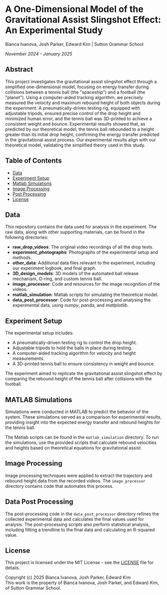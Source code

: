 # A One-Dimensional Model of the Gravitational Assist Slingshot Effect: An Experimental Study
Bianca Ivanova, Josh Parker, Edward Kim | Sutton Grammar School

_November 2024 - January 2025_

## Abstract

This project investigates the gravitational assist slingshot effect through a simplified one-dimensional model, focusing on energy transfer during collisions between a tennis ball (the "spaceship") and a football (the "planet"). Using a computer-aided tracking algorithm, we precisely measured the velocity and maximum rebound height of both objects during the experiment. A pneumatically-driven testing rig, equipped with adjustable tripods, ensured precise control of the drop height and minimized human error, and the tennis ball was 3D-printed to achieve a consistent weight and bounce. Experimental results showed that, as predicted by our theoretical model, the tennis ball rebounded to a height greater than its initial drop height, confirming the energy transfer predicted in the gravitational assist process. Our experimental results align with our theoretical model, validating the simplified theory used in this study.

## Table of Contents
- [Data](#data)
- [Experiment Setup](#experiment-setup)
- [Matlab Simulations](#matlab-simulations)
- [Image Processing](#image-processing)
- [Post Processing](#data-post-processing)
- [License](#license)

## Data

This repository contains the data used for analysis in the experiment. The raw data, along with other supporting materials, can be found in the following directories:

- **raw_drop_videos**: The original video recordings of all the drop tests.
- **experiment_photographs**: Photographs of the experimental setup and methods.
- **other_data**: Additional data files relevant to the experiment, including our experiment logbook, and final graph.
- **3D_design_models**: 3D models of the automated ball release mechanism, O-ring, and custom tennis ball.
- **image_processor**: Code and resources for the image recognition of the videos.
- **matlab_simulation**: Matlab scripts for simulating the theoretical model.
- **data_post_processor**: Code for post-processing and analysing the experimental data, using _numpy_, _panda_, and _matlplotlib_.

## Experiment Setup

The experimental setup includes:
- A pneumatically-driven testing rig to control the drop height.
- Adjustable tripods to hold the balls in place during testing.
- A computer-aided tracking algorithm for velocity and height measurements.
- A 3D-printed tennis ball to ensure consistency in weight and bounce.

The experiment aimed to replicate the gravitational assist slingshot effect by comparing the rebound height of the tennis ball after collisions with the football.

## MATLAB Simulations

Simulations were conducted in MATLAB to predict the behavior of the system. These simulations served as a comparison for experimental results, providing insight into the expected energy transfer and rebound heights for the tennis ball.

The Matlab scripts can be found in the `matlab_simulation` directory. To run the simulations, use the provided scripts that calculate rebound velocities and heights based on theoretical equations for gravitational assist.

## Image Processing

Image processing techniques were applied to extract the trajectory and rebound height data from the recorded videos. The `image_processor` directory contains code that automates this process.

## Data Post Processing

The post-processing code in the `data_post_processor` directory refines the collected experimental data and calculates the final values used for analysis. The post-processing scripts also perform statistical analysis, including fitting a trendline to the final data and calculating an R-squared value.

## License

This project is licensed under the MIT License - see the [LICENSE](LICENSE) file for details.

Copyright (c) 2025 Bianca Ivanova, Josh Parker, Edward Kim  
This work is the property of Bianca Ivanova, Josh Parker, and Edward Kim, of Sutton Grammar School.
